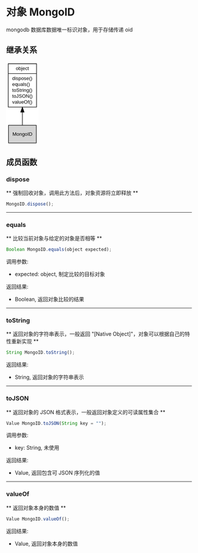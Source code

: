 # 对象 MongoID
mongodb 数据库数据唯一标识对象，用于存储传递 oid

## 继承关系
<div class="inherits"><svg width="66pt" height="170pt" viewBox="0.00 0.00 65.66 170.00" xmlns="http://www.w3.org/2000/svg" xmlns:xlink="http://www.w3.org/1999/xlink">
<g id="graph0" class="graph" transform="scale(1 1) rotate(0) translate(4 166)">
<title>%0</title>
<polygon fill="#ffffff" stroke="transparent" points="-4,4 -4,-166 61.663,-166 61.663,4 -4,4"/>
<!-- object -->
<g id="node1" class="node">
<title>object</title>
<g id="a_node1"><a xlink:href="object.md" xlink:title="object">
<polygon fill="#ffffff" stroke="#000000" points="0,-73.5 0,-161.5 57.663,-161.5 57.663,-73.5 0,-73.5"/>
<text text-anchor="middle" x="28.8315" y="-148.5" font-family="Helvetica,sans-Serif" font-size="10.00" fill="#000000">object</text>
<polyline fill="none" stroke="#000000" points="0,-141.5 57.663,-141.5 "/>
<text text-anchor="start" x="8" y="-128.5" font-family="Helvetica,sans-Serif" font-size="10.00" fill="#000000">dispose()</text>
<text text-anchor="start" x="8" y="-116.5" font-family="Helvetica,sans-Serif" font-size="10.00" fill="#000000">equals()</text>
<text text-anchor="start" x="8" y="-104.5" font-family="Helvetica,sans-Serif" font-size="10.00" fill="#000000">toString()</text>
<text text-anchor="start" x="8" y="-92.5" font-family="Helvetica,sans-Serif" font-size="10.00" fill="#000000">toJSON()</text>
<text text-anchor="start" x="8" y="-80.5" font-family="Helvetica,sans-Serif" font-size="10.00" fill="#000000">valueOf()</text>
</a>
</g>
</g>
<!-- MongoID -->
<g id="node2" class="node">
<title>MongoID</title>
<g id="a_node2"><a xlink:title="MongoID">
<polygon fill="#d3d3d3" stroke="#000000" points=".55,-.5 .55,-36.5 57.113,-36.5 57.113,-.5 .55,-.5"/>
<text text-anchor="middle" x="28.8315" y="-15.5" font-family="Helvetica,sans-Serif" font-size="10.00" fill="#000000">MongoID</text>
</a>
</g>
</g>
<!-- object&#45;&gt;MongoID -->
<g id="edge1" class="edge">
<title>object-&gt;MongoID</title>
<path fill="none" stroke="#000000" d="M28.8315,-63.0034C28.8315,-53.6233 28.8315,-44.485 28.8315,-36.9543"/>
<polygon fill="#000000" stroke="#000000" points="25.3316,-63.2121 28.8315,-73.2121 32.3316,-63.2121 25.3316,-63.2121"/>
</g>
</g>
</svg></div>

## 成员函数
        
### dispose
** 强制回收对象，调用此方法后，对象资源将立即释放 **

```JavaScript
MongoID.dispose();
```

--------------------------
### equals
** 比较当前对象与给定的对象是否相等 **

```JavaScript
Boolean MongoID.equals(object expected);
```

调用参数:
* expected: object, 制定比较的目标对象

返回结果:
* Boolean, 返回对象比较的结果

--------------------------
### toString
** 返回对象的字符串表示，一般返回 "[Native Object]"，对象可以根据自己的特性重新实现 **

```JavaScript
String MongoID.toString();
```

返回结果:
* String, 返回对象的字符串表示

--------------------------
### toJSON
** 返回对象的 JSON 格式表示，一般返回对象定义的可读属性集合 **

```JavaScript
Value MongoID.toJSON(String key = "");
```

调用参数:
* key: String, 未使用

返回结果:
* Value, 返回包含可 JSON 序列化的值

--------------------------
### valueOf
** 返回对象本身的数值 **

```JavaScript
Value MongoID.valueOf();
```

返回结果:
* Value, 返回对象本身的数值

